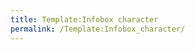```yaml
---
title: Template:Infobox character
permalink: /Template:Infobox_character/
---
```


<infobox>

<title source="name"/>

`   `<image source="image">
`       `

<caption source="imagecaption" />

`   `</image>
`   `<group>
`       `<data source="aliases"><label>`Aliases`</label></data>
`       `<data source="relatives"><label>`Relatives`</label></data>
`       `<data source="affiliation"><label>`Affiliation`</label></data>
`   `</group>
`   `<group>
`       `

<header>

Biographical information

</header>

`       `<data source="marital"><label>`Marital status`</label></data>
`       `<data source="birthDate"><label>`Date of birth`</label></data>
`       `<data source="birthPlace"><label>`Place of birth`</label></data>
`       `<data source="deathDate"><label>`Date of death`</label></data>
`       `<data source="deathPlace"><label>`Place of death`</label></data>
`   `</group>
`   `<group>
`       `

<header>

Physical description

</header>

`       `<data source="species"><label>`Species`</label></data>
`       `<data source="gender"><label>`Gender`</label></data>
`       `<data source="height"><label>`Height`</label></data>
`       `<data source="weight"><label>`Weight`</label></data>
`       `<data source="eyes"><label>`Eye color`</label></data>
`   `</group>

</infobox><includeonly></includeonly><noinclude></noinclude>

[Category:Characters](Category:Characters "wikilink")